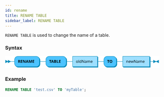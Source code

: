 ```yaml
---
id: rename
title: RENAME TABLE
sidebar_label: RENAME TABLE
---
```



`RENAME TABLE` is used to change the name of a table.

### Syntax
![syntax rename table sql](/static/img/doc/diagrams/renameTable.svg)

### Example
```sql
RENAME TABLE 'test.csv' TO 'myTable';
```
